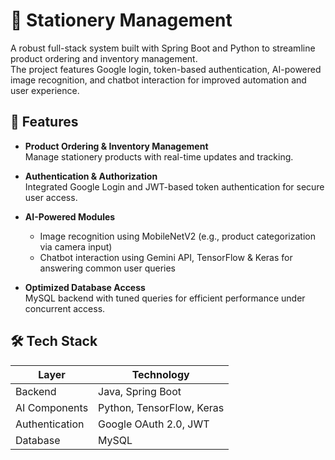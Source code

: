 # 🛒 Stationery Management

A robust full-stack system built with Spring Boot and Python to streamline product ordering and inventory management.  
The project features Google login, token-based authentication, AI-powered image recognition, and chatbot interaction for improved automation and user experience.

## 🚀 Features

- **Product Ordering & Inventory Management**  
  Manage stationery products with real-time updates and tracking.

- **Authentication & Authorization**  
  Integrated Google Login and JWT-based token authentication for secure user access.

- **AI-Powered Modules**  
  - Image recognition using MobileNetV2 (e.g., product categorization via camera input)  
  - Chatbot interaction using Gemini API, TensorFlow & Keras for answering common user queries

- **Optimized Database Access**  
  MySQL backend with tuned queries for efficient performance under concurrent access.

## 🛠️ Tech Stack

| Layer          | Technology                          |
|----------------|-------------------------------------|
| Backend        | Java, Spring Boot                   |
| AI Components  | Python, TensorFlow, Keras           |
| Authentication | Google OAuth 2.0, JWT               |
| Database       | MySQL                               |



